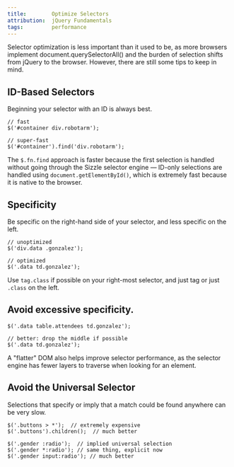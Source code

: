 ```yaml
---
title:        Optimize Selectors
attribution:  jQuery Fundamentals
tags:         performance
---
```


Selector optimization is less important than it used to be, as more browsers
implement document.querySelectorAll() and the burden of selection shifts from
jQuery to the browser. However, there are still some tips to keep in mind.

## ID-Based Selectors

Beginning your selector with an ID is always best.

```
// fast
$('#container div.robotarm');

// super-fast
$('#container').find('div.robotarm');
```

The `$.fn.find` approach is faster because the first selection is handled
without going through the Sizzle selector engine — ID-only selections are
handled using `document.getElementById()`, which is extremely fast because it is
native to the browser.

## Specificity

Be specific on the right-hand side of your selector, and less specific on the
left.

```
// unoptimized
$('div.data .gonzalez');

// optimized
$('.data td.gonzalez');

```

Use `tag.class` if possible on your right-most selector, and just tag or just
`.class` on the left.

## Avoid excessive specificity.

```
$('.data table.attendees td.gonzalez');

// better: drop the middle if possible
$('.data td.gonzalez');
```

A "flatter" DOM also helps improve selector performance, as the selector engine
has fewer layers to traverse when looking for an element.

## Avoid the Universal Selector

Selections that specify or imply that a match could be found anywhere can be
very slow.

```
$('.buttons > *');  // extremely expensive
$('.buttons').children();  // much better

$('.gender :radio');  // implied universal selection
$('.gender *:radio'); // same thing, explicit now
$('.gender input:radio'); // much better
```
